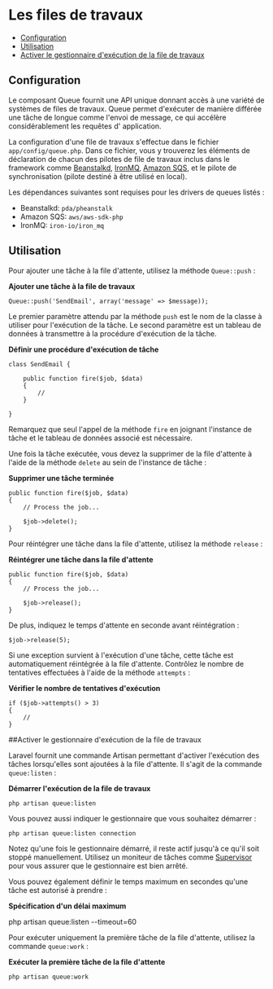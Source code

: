 # Les files de travaux

- [Configuration](#configuration)
- [Utilisation](#basic-usage)
- [Activer le gestionnaire d'exécution de la file de travaux](#running-the-queue-listener)

<a name="configuration"></a>
## Configuration

Le composant Queue fournit une API unique donnant accès à une variété de systèmes de files de travaux. Queue permet d'exécuter de manière différée une tâche de longue comme l'envoi de message, ce qui accélère considérablement les requêtes d' application.

La configuration d'une file de travaux s'effectue dans le fichier `app/config/queue.php`. Dans ce fichier, vous y trouverez les éléments de déclaration de chacun des pilotes de file de travaux inclus dans le framework comme [Beanstalkd](http://kr.github.com/beanstalkd), [IronMQ](http://iron.io), [Amazon SQS](http://aws.amazon.com/sqs), et le pilote de synchronisation (pilote destiné à être utilisé en local).

Les dépendances suivantes sont requises pour les drivers de queues listés :

- Beanstalkd: `pda/pheanstalk`
- Amazon SQS: `aws/aws-sdk-php`
- IronMQ: `iron-io/iron_mq`

<a name="basic-usage"></a>
## Utilisation

Pour ajouter une tâche à la file d'attente, utilisez la méthode `Queue::push` :

**Ajouter une tâche à la file de travaux**

	Queue::push('SendEmail', array('message' => $message));

Le premier paramètre attendu par la méthode `push` est le nom de la classe à utiliser pour l'exécution de la tâche. Le second paramètre est un tableau de données à transmettre à la procédure d'exécution de la tâche.

**Définir une procédure d'exécution de tâche**

	class SendEmail {

		public function fire($job, $data)
		{
			//
		}

	}

Remarquez que seul l'appel de la méthode `fire` en joignant l'instance de tâche et le tableau de données associé est nécessaire. 

Une fois la tâche exécutée, vous devez la supprimer de la file d'attente à l'aide de la méthode `delete` au sein de l'instance de tâche :

**Supprimer une tâche terminée**

	public function fire($job, $data)
	{
		// Process the job...

		$job->delete();
	}

Pour réintégrer une tâche dans la file d'attente, utilisez la méthode `release` :

**Réintégrer une tâche dans la file d'attente**

	public function fire($job, $data)
	{
		// Process the job...

		$job->release();
	}

De plus, indiquez le temps d'attente en seconde avant réintégration :

	$job->release(5);

Si une exception survient à l'exécution d'une tâche, cette tâche est automatiquement réintégrée à la file d'attente. Contrôlez le nombre de tentatives effectuées à l'aide de la méthode `attempts` :

**Vérifier le nombre de tentatives d'exécution**

	if ($job->attempts() > 3)
	{
		//
	}

<a name="running-the-queue-listener"></a>
##Activer le gestionnaire d'exécution de la file de travaux

Laravel fournit une commande Artisan permettant d'activer l'exécution des tâches lorsqu'elles sont ajoutées à la file d'attente. Il s'agit de la commande  `queue:listen` :

**Démarrer l'exécution de la file de travaux**

	php artisan queue:listen

Vous pouvez aussi indiquer le gestionnaire que vous souhaitez démarrer :

	php artisan queue:listen connection

Notez qu'une fois le gestionnaire démarré, il reste actif jusqu'à ce qu'il soit stoppé manuellement. Utilisez un moniteur de tâches comme [Supervisor](http://supervisord.org/) pour vous assurer que le gestionnaire est bien arrêté.

Vous pouvez également définir le temps maximum en secondes qu'une tâche est autorisé à prendre :

**Spécification d'un délai maximum**

  php artisan queue:listen --timeout=60

Pour exécuter uniquement la première tâche de la file d'attente, utilisez la commande `queue:work` :

**Exécuter la première tâche de la file d'attente**

	php artisan queue:work
